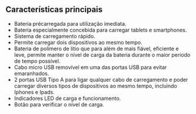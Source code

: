 ## Características principais

* Bateria précarregada para utilização imediata.
* Bateria especialmente concebida para carregar tablets e smartphones.
* Sistema de carregamento rápido.
* Permite carregar dois dispositivos ao mesmo tempo.
* Bateria de polímero de lítio que para além de mais fiável, eficiente e leve, permite manter o nível de carga da bateria durante o maior periodo de tempo possível.
* Cabo micro USB removível em uma das portas USB para evitar emaranhados.
* 2 portas USB Tipo A para ligar qualquer cabo de carregamento e poder carregar diversos tipos de dispositivos ao mesmo tempo, incluindo Iphones e Ipads.
* Indicadores LED de carga e funcionamento.
* Botão para verificar o nível de carga.
